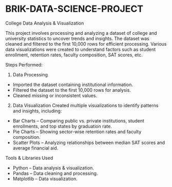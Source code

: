 # BRIK-DATA-SCIENCE-PROJECT

College Data Analysis & Visualization

This project involves processing and analyzing a dataset of college and university statistics to uncover trends and insights. The dataset was cleaned and filtered to the first 10,000 rows for efficient processing. Various data visualizations were created to understand factors such as student enrollment, retention rates, faculty composition, SAT scores, etc.

Steps Performed:
1. Data Processing
* Imported the dataset containing institutional information.
* Filtered the dataset to the first 10,000 rows for analysis.
* Cleaned missing or inconsistent values.

2. Data Visualization
Created multiple visualizations to identify patterns and insights, including:
* Bar Charts – Comparing public vs. private institutions, student enrollments, and top states by graduation rate.
* Pie Charts – Showing sector-wise retention rates and faculty composition.
* Scatter Plots – Analyzing relationships between median SAT scores and average financial aid.

Tools & Libraries Used
* Python – Data analysis & visualization.
* Pandas – Data cleaning and processing.
* Matplotlib – Data visualization.
